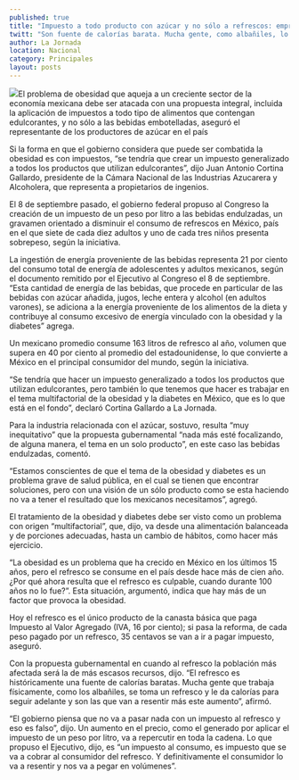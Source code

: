 ```yaml
---
published: true
title: "Impuesto a todo producto con azúcar y no sólo a refrescos: empresarios"
twitt: "Son fuente de calorías barata. Mucha gente, como albañiles, lo toma para seguir adelante, dice representante de ingenios."
author: La Jornada
location: Nacional
category: Principales
layout: posts
---
```


![](http://i.imgur.com/LDDiCuUm.jpg)El problema de obesidad que aqueja a un creciente sector de la economía mexicana debe ser atacada con una propuesta integral, incluida la aplicación de impuestos a todo tipo de alimentos que contengan edulcorantes, y no sólo a las bebidas embotelladas, aseguró el representante de los productores de azúcar en el país

Si la forma en que el gobierno considera que puede ser combatida la obesidad es con impuestos,  “se tendría que crear un impuesto generalizado a todos los productos que utilizan edulcorantes”, dijo Juan Antonio Cortina Gallardo, presidente de la Cámara Nacional de las Industrias Azucarera y Alcoholera, que representa a propietarios de ingenios.

El 8 de septiembre pasado, el gobierno federal propuso al Congreso la creación de un impuesto de un peso por litro a las bebidas endulzadas, un gravamen orientado a disminuir el consumo de refrescos en México, país en el que siete de cada diez adultos y uno de cada tres niños presenta sobrepeso, según la iniciativa.

La ingestión de energía proveniente de las bebidas representa 21 por ciento del consumo total de  energía de adolescentes y adultos mexicanos, según el documento remitido por el Ejecutivo al Congreso el 8 de septiembre. “Esta cantidad de energía de las  bebidas, que procede en particular de las bebidas con azúcar añadida, jugos,  leche entera y alcohol  (en adultos varones), se adiciona a la energía  proveniente de los alimentos de la dieta y contribuye al consumo excesivo de  energía vinculado con la obesidad y la diabetes” agrega.

Un mexicano promedio consume 163 litros de refresco al año, volumen que supera en 40 por ciento al promedio del estadounidense, lo que convierte a México en el principal consumidor del mundo, según la iniciativa.

“Se tendría que hacer un impuesto generalizado a todos los productos que utilizan edulcorantes, pero también lo que tenemos que hacer es trabajar en el tema multifactorial de la obesidad y la diabetes en México, que es lo que está en el fondo”, declaró Cortina Gallardo a La Jornada.

Para la industria relacionada con el azúcar, sostuvo, resulta “muy inequitativo” que la propuesta gubernamental “nada más esté focalizando, de alguna manera, el tema en un solo producto”, en este caso las bebidas endulzadas, comentó.

“Estamos conscientes de que el tema de la obesidad y diabetes es un problema grave de salud pública, en el cual se tienen que encontrar soluciones, pero con una visión de un sólo producto como se esta haciendo no va a tener el resultado que los mexicanos necesitamos”, agregó.

El tratamiento de la obesidad y diabetes debe ser visto como un problema con origen “multifactorial”, que, dijo, va desde una alimentación balanceada y de porciones adecuadas, hasta un cambio de hábitos, como hacer más ejercicio.

“La obesidad es un problema que ha crecido en México en los últimos 15 años, pero el refresco se consume en el país desde hace más de cien año. ¿Por qué ahora resulta que el refresco es culpable, cuando durante 100 años no lo fue?”. Esta situación, argumentó, indica que hay más de un factor que provoca la obesidad.

Hoy el refresco es el único producto de la canasta básica que paga Impuesto al Valor Agregado (IVA, 16 por ciento); si pasa la reforma, de cada peso pagado por un refresco, 35 centavos se van a ir a pagar impuesto, aseguró.

Con la propuesta gubernamental en cuando al refresco la población más afectada será la de más escasos recursos, dijo. “El refresco es históricamente una fuente de calorías baratas. Mucha gente que trabaja físicamente, como los albañiles, se toma un refresco y le da calorías para seguir adelante y son las que van a resentir más este aumento”, afirmó.

“El gobierno piensa que no va a pasar nada con un impuesto al refresco y eso es falso”, dijo. Un aumento en el precio, como el generado por aplicar el impuesto de un peso por litro, va a repercutir en toda la cadena. Lo que propuso el Ejecutivo, dijo, es “un impuesto al consumo, es impuesto que se va a cobrar al consumidor del refresco.  Y definitivamente el consumidor lo va a resentir y nos va a pegar en volúmenes”.

